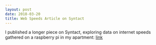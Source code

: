 ```yaml
---
layout: post
date: 2018-03-20
title: Web Speeds Article on Syntact
---
```


I published a longer piece on Syntact, exploring data on internet speeds gathered on a raspberry pi in my apartment: [link](http://www.syntactproject.com/2018/03/20/web-speed-trends.html)
